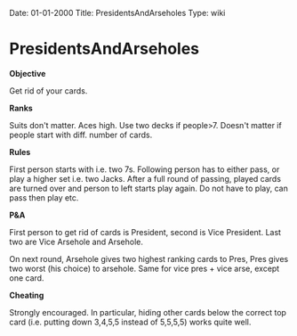 Date: 01-01-2000
Title: PresidentsAndArseholes
Type: wiki


PresidentsAndArseholes 
======================





**Objective**

Get rid of your cards.

**Ranks**

Suits don't matter. Aces high. Use two decks if people&gt;7. Doesn't
matter if people start with diff. number of cards.

**Rules**

First person starts with i.e. two 7s. Following person has to either
pass, or play a higher set i.e. two Jacks. After a full round of
passing, played cards are turned over and person to left starts play
again. Do not have to play, can pass then play etc.

**P&A**

First person to get rid of cards is President, second is Vice President.
Last two are Vice Arsehole and Arsehole.

On next round, Arsehole gives two highest ranking cards to Pres, Pres
gives two worst (his choice) to arsehole. Same for vice pres + vice
arse, except one card.

**Cheating**

Strongly encouraged. In particular, hiding other cards below the correct
top card (i.e. putting down 3,4,5,5 instead of 5,5,5,5) works quite
well.







